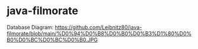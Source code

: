 # java-filmorate
Database Diagram: https://github.com/Leibnitz80/java-filmorate/blob/main/%D0%94%D0%B8%D0%B0%D0%B3%D1%80%D0%B0%D0%BC%D0%BC%D0%B0.JPG

